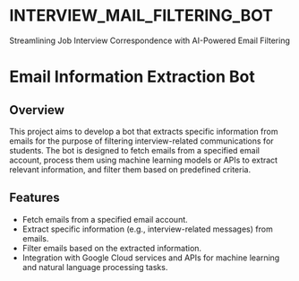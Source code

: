 # INTERVIEW_MAIL_FILTERING_BOT
Streamlining Job Interview Correspondence with AI-Powered Email Filtering
# Email Information Extraction Bot

## Overview
This project aims to develop a bot that extracts specific information from emails for the purpose of filtering interview-related communications for students. The bot is designed to fetch emails from a specified email account, process them using machine learning models or APIs to extract relevant information, and filter them based on predefined criteria.

## Features
- Fetch emails from a specified email account.
- Extract specific information (e.g., interview-related messages) from emails.
- Filter emails based on the extracted information.
- Integration with Google Cloud services and APIs for machine learning and natural language processing tasks.
